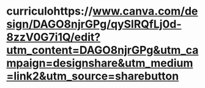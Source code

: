 # curriculohttps://www.canva.com/design/DAGO8njrGPg/qySlRQfLj0d-8zzV0G7i1Q/edit?utm_content=DAGO8njrGPg&utm_campaign=designshare&utm_medium=link2&utm_source=sharebutton
